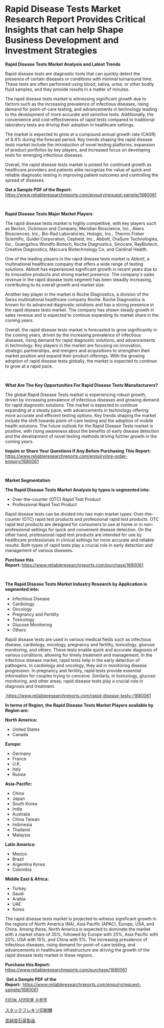<p><h1>Rapid Disease Tests Market Research Report Provides Critical Insights that can help Shape Business Development and Investment Strategies</h1></p><p><strong>Rapid Disease Tests Market Analysis and Latest Trends</strong></p>
<p><p>Rapid disease tests are diagnostic tools that can quickly detect the presence of certain diseases or conditions with minimal turnaround time. These tests are often performed using blood, saliva, urine, or other bodily fluid samples, and they provide results in a matter of minutes.</p><p>The rapid disease tests market is witnessing significant growth due to factors such as the increasing prevalence of infectious diseases, rising demand for point-of-care testing, and advancements in technology leading to the development of more accurate and sensitive tests. Additionally, the convenience and cost-effectiveness of rapid tests compared to traditional laboratory tests are driving their adoption in healthcare settings.</p><p>The market is expected to grow at a compound annual growth rate (CAGR) of 8.4% during the forecast period. Key trends shaping the rapid disease tests market include the introduction of novel testing platforms, expansion of product portfolios by key players, and increased focus on developing tests for emerging infectious diseases.</p><p>Overall, the rapid disease tests market is poised for continued growth as healthcare providers and patients alike recognize the value of quick and reliable diagnostic testing in improving patient outcomes and controlling the spread of diseases.</p></p>
<p><strong>Get a Sample PDF of the Report:&nbsp;</strong> <a href="https://www.reliableresearchreports.com/enquiry/request-sample/1680061">https://www.reliableresearchreports.com/enquiry/request-sample/1680061</a></p>
<p>&nbsp;</p>
<p><strong>Rapid Disease Tests Major Market Players</strong></p>
<p><p>The rapid disease tests market is highly competitive, with key players such as Becton, Dickinson and Company, Meridian Bioscience, Inc., Akers Biosciences, Inc., Bio-Rad Laboratories, Hologic, Inc., Thermo Fisher Scientific, Quidel Corporation, Cepheid, Inc., Abbott, OraSure Technologies, Inc., Guangzhou Wondfo Biotech, Roche Diagnostics, Sinocare, RayBiotech, Creative Diagnostics, Maccura Biotechnology Co, and Cardinal Health.</p><p>One of the leading players in the rapid disease tests market is Abbott, a multinational healthcare company that offers a wide range of testing solutions. Abbott has experienced significant growth in recent years due to its innovative products and strong market presence. The company's sales revenue in the rapid disease tests segment has been steadily increasing, contributing to its overall growth and market size.</p><p>Another key player in the market is Roche Diagnostics, a division of the Swiss multinational healthcare company Roche. Roche Diagnostics is known for its advanced diagnostic solutions and has a strong presence in the rapid disease tests market. The company has shown steady growth in sales revenue and is expected to continue expanding its market share in the coming years.</p><p>Overall, the rapid disease tests market is forecasted to grow significantly in the coming years, driven by the increasing prevalence of infectious diseases, rising demand for rapid diagnostic solutions, and advancements in technology. Key players in the market are focusing on innovation, strategic partnerships, and mergers and acquisitions to strengthen their market position and expand their product offerings. With the growing adoption of rapid disease tests globally, the market is expected to continue to grow at a rapid pace.</p></p>
<p>&nbsp;</p>
<p><strong>What Are The Key Opportunities For Rapid Disease Tests Manufacturers?</strong></p>
<p><p>The global Rapid Disease Tests market is experiencing robust growth, driven by increasing prevalence of infectious diseases and growing demand for rapid diagnostic solutions. The market is expected to continue expanding at a steady pace, with advancements in technology offering more accurate and efficient testing options. Key trends shaping the market include the shift towards point-of-care testing and the adoption of mobile health solutions. The future outlook for the Rapid Disease Tests market is positive, with rising awareness about the benefits of early disease detection and the development of novel testing methods driving further growth in the coming years.</p></p>
<p><strong>Inquire or Share Your Questions If Any Before Purchasing This Report:</strong> <a href="https://www.reliableresearchreports.com/enquiry/pre-order-enquiry/1680061">https://www.reliableresearchreports.com/enquiry/pre-order-enquiry/1680061</a></p>
<p>&nbsp;</p>
<p><strong>Market Segmentation</strong></p>
<p><strong>The Rapid Disease Tests Market Analysis by types is segmented into:</strong></p>
<p><ul><li>Over-the-counter (OTC) Rapid Test Product</li><li>Professional Rapid Test Product</li></ul></p>
<p><p>Rapid disease tests can be divided into two main market types: Over-the-counter (OTC) rapid test products and professional rapid test products. OTC rapid test products are designed for consumers to use at home or in non-professional settings for quick and convenient disease detection. On the other hand, professional rapid test products are intended for use by healthcare professionals in clinical settings for more accurate and reliable results. Both types of rapid tests play a crucial role in early detection and management of various diseases.</p></p>
<p><strong>Purchase this Report:&nbsp;</strong><a href="https://www.reliableresearchreports.com/purchase/1680061">https://www.reliableresearchreports.com/purchase/1680061</a></p>
<p>&nbsp;</p>
<p><strong>The Rapid Disease Tests Market Industry Research by Application is segmented into:</strong></p>
<p><ul><li>Infectious Disease</li><li>Cardiology</li><li>Oncology</li><li>Pregnancy and Fertility</li><li>Toxicology</li><li>Glucose Monitoring</li><li>Others</li></ul></p>
<p><p>Rapid disease tests are used in various medical fields such as infectious disease, cardiology, oncology, pregnancy and fertility, toxicology, glucose monitoring, and others. These tests enable quick and accurate diagnosis of various conditions, allowing for timely treatment and management. In the infectious disease market, rapid tests help in the early detection of pathogens. In cardiology and oncology, they aid in monitoring disease progression. In pregnancy and fertility, rapid tests provide essential information for couples trying to conceive. Similarly, in toxicology, glucose monitoring, and other areas, rapid disease tests play a crucial role in diagnosis and treatment.</p></p>
<p><a href="https://www.reliableresearchreports.com/rapid-disease-tests-r1680061">&nbsp;https://www.reliableresearchreports.com/rapid-disease-tests-r1680061</a></p>
<p><strong>In terms of Region, the Rapid Disease Tests Market Players available by Region are:</strong></p>
<p>
    <p> <strong> North America: </strong>
        <ul>
            <li>United States</li>
            <li>Canada</li>
        </ul>
        </p> 
    <p> <strong> Europe: </strong>
        <ul>
            <li>Germany</li>
            <li>France</li>
            <li>U.K.</li>
            <li>Italy</li>
            <li>Russia</li>
        </ul>
        </p> 
    <p> <strong> Asia-Pacific: </strong>
        <ul>
            <li>China</li>
            <li>Japan</li>
            <li>South Korea</li>
            <li>India</li>
            <li>Australia</li>
            <li>China Taiwan</li>
            <li>Indonesia</li>
            <li>Thailand</li>
            <li>Malaysia</li>
        </ul>
        </p> 
    <p> <strong> Latin America: </strong>
        <ul>
            <li>Mexico</li>
            <li>Brazil</li>
            <li>Argentina Korea</li>
            <li>Colombia</li>
        </ul>
        </p> 
    <p> <strong> Middle East & Africa: </strong>
        <ul>
            <li>Turkey</li>
            <li>Saudi</li>
            <li>Arabia</li>
            <li>UAE</li>
            <li>Korea</li>
        </ul>
    </p>
    </p>
<p><p>The rapid disease tests market is projected to witness significant growth in the regions of North America (NA), Asia Pacific (APAC), Europe, USA, and China. Among these, North America is expected to dominate the market with a market share of 35%, followed by Europe with 25%, Asia Pacific with 20%, USA with 15%, and China with 5%. The increasing prevalence of infectious diseases, rising demand for point-of-care testing, and advancements in healthcare infrastructure are driving the growth of the rapid disease tests market in these regions.</p></p>
<p><strong>Purchase this Report: </strong><a href="https://www.reliableresearchreports.com/purchase/1680061">https://www.reliableresearchreports.com/purchase/1680061</a></p>
<p>&nbsp;<strong>Get a Sample PDF of the Report:&nbsp;&nbsp;</strong><a href="https://www.reliableresearchreports.com/enquiry/request-sample/1680061">https://www.reliableresearchreports.com/enquiry/request-sample/1680061</a></p>
<p><strong></strong></p>
<p><p><a href="https://github.com/xvz497517413/Market-Research-Report-List-2/blob/main/1681273102880.md">티타늄 사염화물 수용액</a></p><p><a href="https://github.com/LenoraKris2023/Market-Research-Report-List-1/blob/main/3177642108197.md">スタックフレキソ印刷機</a></p><p><a href="https://github.com/Fatimaklein1/Market-Research-Report-List-1/blob/main/6274770108196.md">高純度石英製品</a></p></p>
